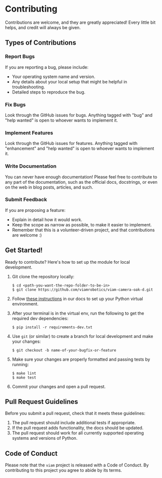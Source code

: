 # Contributing

Contributions are welcome, and they are greatly appreciated! Every little bit
helps, and credit will always be given.

## Types of Contributions

### Report Bugs

If you are reporting a bug, please include:

* Your operating system name and version.
* Any details about your local setup that might be helpful in troubleshooting.
* Detailed steps to reproduce the bug.

### Fix Bugs

Look through the GitHub issues for bugs. Anything tagged with "bug" and "help
wanted" is open to whoever wants to implement it.

### Implement Features

Look through the GitHub issues for features. Anything tagged with "enhancement"
and "help wanted" is open to whoever wants to implement it.

### Write Documentation

You can never have enough documentation! Please feel free to contribute to any
part of the documentation, such as the official docs, docstrings, or even
on the web in blog posts, articles, and such.

### Submit Feedback

If you are proposing a feature:

* Explain in detail how it would work.
* Keep the scope as narrow as possible, to make it easier to implement.
* Remember that this is a volunteer-driven project, and that contributions
  are welcome :)

## Get Started!

Ready to contribute? Here's how to set up the module for local development.

1. Git clone the repository locally:
    ```console
    $ cd <path-you-want-the-repo-folder-to-be-in>
    $ git clone https://github.com/viamrobotics/viam-camera-oak-d.git
    ```

1. Follow [these instructions](https://docs.viam.com/program/python-venv/) in our docs to set up your Python virtual environment.

1. After your terminal is in the virtual env, run the following to get the required dev dependencies:
    ```console
    $ pip install -r requirements-dev.txt
    ```

1. Use `git` (or similar) to create a branch for local development and make your changes:
    ```console
    $ git checkout -b name-of-your-bugfix-or-feature
    ```

1. Make sure your changes are properly formatted and passing tests by running:
    ```console
    $ make lint
    $ make test
    ```

1. Commit your changes and open a pull request.

## Pull Request Guidelines

Before you submit a pull request, check that it meets these guidelines:

1. The pull request should include additional tests if appropriate.
2. If the pull request adds functionality, the docs should be updated.
3. The pull request should work for all currently supported operating systems and versions of Python.

## Code of Conduct

Please note that the `viam` project is released with a
Code of Conduct. By contributing to this project you agree to abide by its terms.

